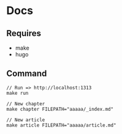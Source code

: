 # Docs

## Requires

- make
- hugo

## Command

```
// Run => http://localhost:1313
make run

// New chapter
make chapter FILEPATH="aaaaa/_index.md"

// New article
make article FILEPATH="aaaaa/article.md"
```

